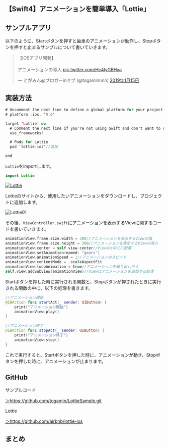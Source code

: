 ## 【Swift4】アニメーションを簡単導入「Lottie」







<h2>サンプルアプリ</h2>

以下のように、Startボタンを押すと歯車のアニメーションが動作し、Stopボタンを押すと止まるサンプルについて書いていきます。

<blockquote class="twitter-tweet" data-lang="ja"><p lang="ja" dir="ltr">【iOSアプリ開発】<br><br>アニメーションの導入 <a href="https://t.co/Hc4lyGBHxa">pic.twitter.com/Hc4lyGBHxa</a></p>&mdash; とがみん@ブロガーinセブ (@togaminnnn) <a href="https://twitter.com/togaminnnn/status/1085054011898642433?ref_src=twsrc%5Etfw">2019年1月15日</a></blockquote>
<script async src="https://platform.twitter.com/widgets.js" charset="utf-8"></script>

<h2>実装方法</h2>

```swift
# Uncomment the next line to define a global platform for your project
# platform :ios, '9.0'

target 'Lottie' do
  # Comment the next line if you're not using Swift and don't want to use dynamic frameworks
  use_frameworks!

  # Pods for Lottie
  pod 'lottie-ios'//追加

end
```



`Lottie`をimportします。

```swift
import Lottie
```



<a href = "https://www.lottiefiles.com/">![Lottie](/Users/togamiyuki/Desktop/Swift/Lottie/images/Lottie.png)</a>



Lottieのサイトから、使用したいアニメーションをダウンロードし、プロジェクトに追加します。

![Lottie01](/Users/togamiyuki/Desktop/Swift/Lottie/images/Lottie01.png)

その後、`ViewController.swift`にアニメーションを表示するViewに関するコードを書いていきます。

```swift
animationView.frame.size.width = 300//アニメーションを表示するViewの幅
animationView.frame.size.height = 300//アニメーションを表示するViewの高さ
animationView.center = self.view.center//Viewのs中心に配置
animationView.setAnimation(named: "gears")
animationView.animationSpeed = 1//アニメーションのスピード
animationView.contentMode = .scaleAspectFit
animationView.loopAnimation = true//アニメーションを繰り返し行う
self.view.addSubview(animationView)//Viewにアニメーションを追加する処理
```

Startボタンを押した時に実行される関数と、Stopボタンが押されたときに実行される関数の中に、以下の処理を書きます。

```swift
//アニメーション開始
@IBAction func startAct(_ sender: UIButton) {
	print("アニメーション開始")
	animationView.play()
}
    
//アニメーション終了
@IBAction func stopAct(_ sender: UIButton) {
   	print("アニメーション終了")
   	animationView.stop()
}
```

これで実行すると、Startボタンを押した時に、アニメーションが動き、Stopボタンを押した時に、アニメーションが止まります。



<h2>GitHub</h2>

サンプルコード

<a href = "https://github.com/togamin/LottieSample.git">＞https://github.com/togamin/LottieSample.git</a>

Lottie

<a href = "https://github.com/airbnb/lottie-ios">＞https://github.com/airbnb/lottie-ios</a>



<h2>まとめ</h2>


